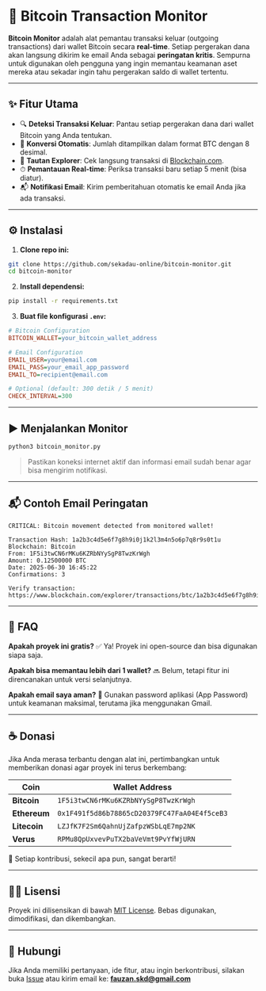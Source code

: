 # 🚨 Bitcoin Transaction Monitor

**Bitcoin Monitor** adalah alat pemantau transaksi keluar (outgoing transactions) dari wallet Bitcoin secara **real-time**. Setiap pergerakan dana akan langsung dikirim ke email Anda sebagai **peringatan kritis**. Sempurna untuk digunakan oleh pengguna yang ingin memantau keamanan aset mereka atau sekadar ingin tahu pergerakan saldo di wallet tertentu.

---

## ✨ Fitur Utama

* 🔍 **Deteksi Transaksi Keluar**: Pantau setiap pergerakan dana dari wallet Bitcoin yang Anda tentukan.
* 💱 **Konversi Otomatis**: Jumlah ditampilkan dalam format BTC dengan 8 desimal.
* 🔗 **Tautan Explorer**: Cek langsung transaksi di [Blockchain.com](https://www.blockchain.com/explorer).
* ⏱ **Pemantauan Real-time**: Periksa transaksi baru setiap 5 menit (bisa diatur).
* 📬 **Notifikasi Email**: Kirim pemberitahuan otomatis ke email Anda jika ada transaksi.

---

## ⚙️ Instalasi

1. **Clone repo ini:**

```bash
git clone https://github.com/sekadau-online/bitcoin-monitor.git
cd bitcoin-monitor
```

2. **Install dependensi:**

```bash
pip install -r requirements.txt
```

3. **Buat file konfigurasi `.env`:**

```ini
# Bitcoin Configuration
BITCOIN_WALLET=your_bitcoin_wallet_address

# Email Configuration
EMAIL_USER=your@email.com
EMAIL_PASS=your_email_app_password
EMAIL_TO=recipient@email.com

# Optional (default: 300 detik / 5 menit)
CHECK_INTERVAL=300
```

---

## ▶️ Menjalankan Monitor

```bash
python3 bitcoin_monitor.py
```

> Pastikan koneksi internet aktif dan informasi email sudah benar agar bisa mengirim notifikasi.

---

## 📬 Contoh Email Peringatan

```
CRITICAL: Bitcoin movement detected from monitored wallet!

Transaction Hash: 1a2b3c4d5e6f7g8h9i0j1k2l3m4n5o6p7q8r9s0t1u
Blockchain: Bitcoin
From: 1F5i3twCN6rMKu6KZRbNYySgP8TwzKrWgh
Amount: 0.12500000 BTC
Date: 2025-06-30 16:45:22
Confirmations: 3

Verify transaction:
https://www.blockchain.com/explorer/transactions/btc/1a2b3c4d5e6f7g8h9i0j1k2l3m4n5o6p7q8r9s0t1u
```

---

## 🤝 FAQ

**Apakah proyek ini gratis?**
✅ Ya! Proyek ini open-source dan bisa digunakan siapa saja.

**Apakah bisa memantau lebih dari 1 wallet?**
🔜 Belum, tetapi fitur ini direncanakan untuk versi selanjutnya.

**Apakah email saya aman?**
📨 Gunakan password aplikasi (App Password) untuk keamanan maksimal, terutama jika menggunakan Gmail.

---

## ☕ Donasi

Jika Anda merasa terbantu dengan alat ini, pertimbangkan untuk memberikan donasi agar proyek ini terus berkembang:

| Coin         | Wallet Address                               |
| ------------ | -------------------------------------------- |
| **Bitcoin**  | `1F5i3twCN6rMKu6KZRbNYySgP8TwzKrWgh`         |
| **Ethereum** | `0x1F491f5d86b78865cD20379FC47FaA04E4f5ceB3` |
| **Litecoin** | `LZJfK7F2Sm6QahnUjZafpzWSbLqE7mp2NK`         |
| **Verus**    | `RPMu8QpUxvevPuTX2baVeVmt9PvYfWjURN`         |

🙏 Setiap kontribusi, sekecil apa pun, sangat berarti!

---

## 👨‍💼 Lisensi

Proyek ini dilisensikan di bawah [MIT License](LICENSE). Bebas digunakan, dimodifikasi, dan dikembangkan.

---

## 📣 Hubungi

Jika Anda memiliki pertanyaan, ide fitur, atau ingin berkontribusi, silakan buka [Issue](https://github.com/sekadau-online/bitcoin-monitor/issues) atau kirim email ke: **[fauzan.skd@gmail.com](mailto:fauzan.skd@gmail.com)**
